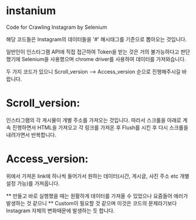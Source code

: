 # instanium
Code for Crawling Instagram by Selenium

해당 코드들은 Instagram의 데이터들을 '#' 해시태그를 기준으로 뽑아오는 것입니다.

일반인이 인스타그램 API에 직접 접근하여 Token을 받는 것은 거의 불가능하다고 판단했기에
Selenium을 사용했으며 chrome driver를 사용하여 데이터를 가져와습니다.

두 가지 코드가 있으니 Scroll_version --> Access_version 순으로 진행해주시길 바랍니다.

# Scroll_version:
인스타그램의 각 게시물이 개별 주소를 가져오는 것입니다.
따라서 스크롤을 아래로 계속 진행하면서 HTML을 가져오고 각 링크를 가져온 후 Flush를 시킨 후
다시 스크롤을 내려가면서 반복합니다.

# Access_version:
위에서 가져온 link에 하나씩 들어가서 원하는 데이터(시간, 게시글, 사진 주소 etc 개별 설정 가능)를 가져옵니다.

** 만들고 바로 실행했을 때는 원활하게 데이터를 가져올 수 있었으나 요즘들어 에러가 발생하는 것 같으니
** Custom이 필요할 것 같으며 이것은 코드의 문제라기보다 Instagram 자체의 변화때문에 발생하는 듯 합니다.

